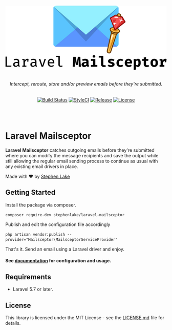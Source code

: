 <h6 align="center">
    <img src="https://raw.githubusercontent.com/stephenlake/laravel-mailsceptor/master/docs/assets/laravel-mailsceptor.png"/>
</h6>

<h6 align="center">
    Intercept, reroute, store and/or preview emails before they're submitted.
</h6>

<p align="center">
<a href="https://travis-ci.org/stephenlake/laravel-mailsceptor"><img src="https://img.shields.io/travis/stephenlake/laravel-mailsceptor/master.svg?style=flat-square" alt="Build Status"></a>
<a href="https://github.styleci.io/repos/148940371"><img src="https://github.styleci.io/repos/148940371/shield?branch=master&style=flat-square" alt="StyleCI"></a>
<a href="https://github.com/stephenlake/laravel-mailsceptor"><img src="https://img.shields.io/github/release/stephenlake/laravel-mailsceptor.svg?style=flat-square" alt="Release"></a>
<a href="https://github.com/stephenlake/laravel-mailsceptor/LICENSE.md"><img src="https://img.shields.io/badge/license-MIT-brightgreen.svg?style=flat-square" alt="License"></a>
</p>

<br><br>

# Laravel Mailsceptor

**Laravel Mailsceptor** catches outgoing emails before they're submitted where you can modify the message recipients and save the output while still allowing the regular email sending process to continue as usual with any existing email drivers in place.

Made with ❤️ by [Stephen Lake](http://stephenlake.github.io/)

## Getting Started

Install the package via composer.

    composer require-dev stephenlake/laravel-mailsceptor

Publish and edit the configuration file accordingly

    php artisan vendor:publish --provider="Mailsceptor\MailsceptorServiceProvider"

That's it. Send an email using a Laravel driver and enjoy.

#### See [documentation](https://stephenlake.github.io/laravel-mailsceptor) for configuration and usage.

## Requirements

-   Laravel 5.7 or later.

## License

This library is licensed under the MIT License - see the [LICENSE.md](LICENSE.md) file for details.
